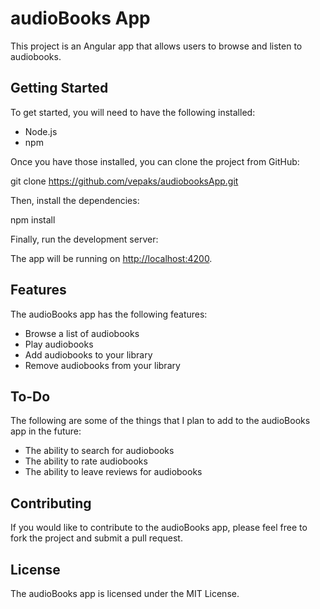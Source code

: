 # audioBooks App

This project is an Angular app that allows users to browse and listen to audiobooks.

## Getting Started

To get started, you will need to have the following installed:

- Node.js
- npm

Once you have those installed, you can clone the project from GitHub:

git clone https://github.com/vepaks/audiobooksApp.git


Then, install the dependencies:

npm install

Finally, run the development server:


The app will be running on [http://localhost:4200](http://localhost:4200).

## Features

The audioBooks app has the following features:

- Browse a list of audiobooks
- Play audiobooks
- Add audiobooks to your library
- Remove audiobooks from your library

## To-Do

The following are some of the things that I plan to add to the audioBooks app in the future:

- The ability to search for audiobooks
- The ability to rate audiobooks
- The ability to leave reviews for audiobooks

## Contributing

If you would like to contribute to the audioBooks app, please feel free to fork the project and submit a pull request.

## License

The audioBooks app is licensed under the MIT License.

